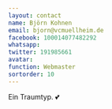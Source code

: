 ```yaml
---
layout: contact
name: Björn Kohnen
email: bjorn@vcmuellheim.de
facebook: 100014077482292
whatsapp:
twitter: 191985661
avatar:
function: Webmaster
sortorder: 10
---
```


Ein Traumtyp. 💕
